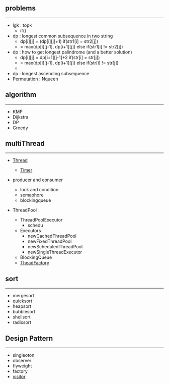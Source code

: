 
## problems
---

* lgk :  topk
    * if()
* dp : longest common subsequence in two string
    * dp[i][j] = (dp[i][j]+1) if(str1[i] = str2[j])
	* = max(dp[i][j-1], dp[i+1][j]) else if(str1[i] != str2[j])
* dp : how to get longest palindrome (and a better solution)
    * dp[i][j] = dp[i+1][j-1]+2 if(str[i] = str[j])
    * = max(dp[i][j-1], dp[i+1][j]) else if(str[i] != str[j])
    * 
* dp : longest ascending subsequence 
* Permutation : Nqueen


## algorithm
---
* KMP
* Dijkstra
* DP
* Greedy 



## multiThread
---

* [Thread](./multi_thread/Thread.md)
    * [Timer](./multi_thread/Timer.md)  
* producer and consumer
    * lock and condition
    * semaphore
    * blockingqueue

* ThreadPool
    * ThreadPoolExecutor
        * schedu
    * Executors
        * newCachedThreadPool
        * newFixedThreadPool 
        * newScheduledThreadPool 
        * newSingleThreadExecutor 
    * BlockingQueue
    * [TheadFactory](./multi_thread/ThreadFactory.md)


## sort
---


* mergesort
* quicksort
* heapsort
* bubblesort
* shellsort
* radixsort

## Design Pattern
---

* singleoton
* observer
* flyweight
* factory
* [visitor](./design_pattern/visitor.md)

